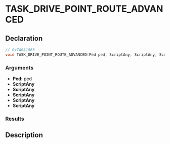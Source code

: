 # TASK_DRIVE_POINT_ROUTE_ADVANCED

## Declaration
```cpp
// 0x7A0A1063
void TASK_DRIVE_POINT_ROUTE_ADVANCED(Ped ped, ScriptAny, ScriptAny, ScriptAny, ScriptAny, ScriptAny);
```

### Arguments
- **Ped:** ped
- **ScriptAny**
- **ScriptAny**
- **ScriptAny**
- **ScriptAny**
- **ScriptAny**

### Results

## Description
